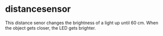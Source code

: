 # distancesensor
This distance senor changes the brightness of a light up until 60 cm. When the object gets closer, the LED gets brighter.
